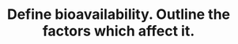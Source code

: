 ---
title: "Define bioavailability. Outline the factors which affect it."
entityType: SAQ
exam: PEX
college: CICM
year: 2017
sitting: B
question: 22
passRate: 33
EC_errorsCommon:
- "Many candidates did not specify that bioavailability describes the proportion/fraction of drug reaching the systemic circulation (to differentiate from the portal circulation)."
- "Some candidates considered only factors impacting absorption from the GI tract or stated that bioavailability related only to orally administered drugs."
- "Candidates failed to provide an equation, or got equations or graphs wrong."
- "Nearly all candidates failed to provide a comprehensive list of factors affecting bioavailability."
---